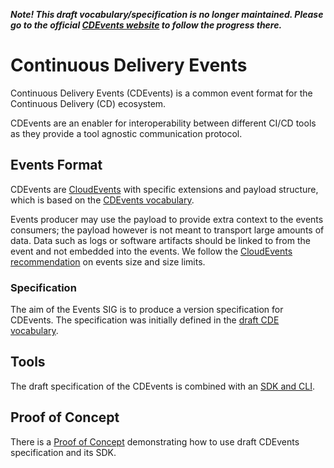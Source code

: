 ***Note! This draft vocabulary/specification is no longer maintained. Please go to the official [CDEvents website](https://cdevents.dev/) to follow the progress there.***

# Continuous Delivery Events

Continuous Delivery Events (CDEvents) is a common event format for the Continuous Delivery (CD) ecosystem.

CDEvents are an enabler for interoperability between different CI/CD tools as they provide a tool agnostic communication protocol.

## Events Format

CDEvents are [CloudEvents](https://cloudevents.io/) with specific extensions and payload structure, which is based on the [CDEvents vocabulary](introduction.md).

Events producer may use the payload to provide extra context to the events consumers; the payload however is not meant to
transport large amounts of data. Data such as logs or software artifacts should be linked to from the event and not
embedded into the events. We follow the [CloudEvents recommendation](https://github.com/cloudevents/spec/blob/v1.0.1/spec.md#size-limits)
on events size and size limits.

### Specification

The aim of the Events SIG is to produce a version specification for CDEvents. The specification was initially defined in the [draft CDE vocabulary](introduction.md).

## Tools

The draft specification of the CDEvents is combined with an [SDK and CLI](https://github.com/cdfoundation/sig-events/blob/main/cde/sdk/go/README.md).

## Proof of Concept

There is a [Proof of Concept](../poc/README.md) demonstrating how to use draft CDEvents specification and its SDK.
